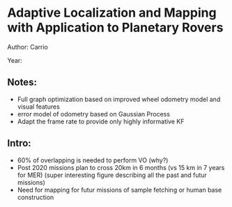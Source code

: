 # Adaptive Localization and Mapping with Application to Planetary Rovers

Author: Carrio

Year: 

Notes:
---
* Full graph optimization based on improved wheel odometry model and visual features
* error model of odometry based on Gaussian Process 
* Adapt the frame rate to provide only highly informative KF

## Intro:
* 60% of overlapping is needed to perform VO (why?)
* Post 2020 missions plan to cross 20km in 6 months (vs 15 km in 7 years for MER) (super interesting figure describing all the past and futur missions)
* Need for mapping for futur missions of sample fetching or human base construction